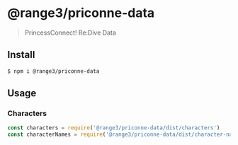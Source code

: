 # @range3/priconne-data
> PrincessConnect! Re:Dive Data
## Install
```bash
$ npm i @range3/priconne-data
```

## Usage
### Characters
```js
const characters = require('@range3/priconne-data/dist/characters')
const characterNames = require('@range3/priconne-data/dist/character-names)
```
